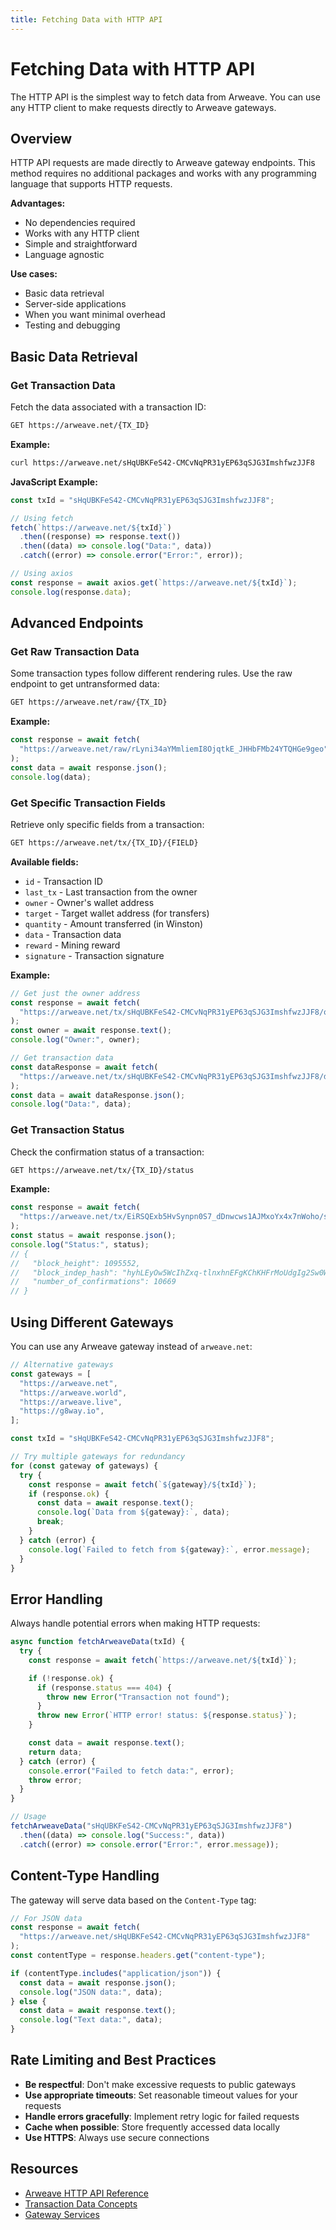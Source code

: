 ```yaml
---
title: Fetching Data with HTTP API
---
```


# Fetching Data with HTTP API

The HTTP API is the simplest way to fetch data from Arweave. You can use any HTTP client to make requests directly to Arweave gateways.

## Overview

HTTP API requests are made directly to Arweave gateway endpoints. This method requires no additional packages and works with any programming language that supports HTTP requests.

**Advantages:**

- No dependencies required
- Works with any HTTP client
- Simple and straightforward
- Language agnostic

**Use cases:**

- Basic data retrieval
- Server-side applications
- When you want minimal overhead
- Testing and debugging

## Basic Data Retrieval

### Get Transaction Data

Fetch the data associated with a transaction ID:

```bash
GET https://arweave.net/{TX_ID}
```

**Example:**

```bash
curl https://arweave.net/sHqUBKFeS42-CMCvNqPR31yEP63qSJG3ImshfwzJJF8
```

**JavaScript Example:**

```js
const txId = "sHqUBKFeS42-CMCvNqPR31yEP63qSJG3ImshfwzJJF8";

// Using fetch
fetch(`https://arweave.net/${txId}`)
  .then((response) => response.text())
  .then((data) => console.log("Data:", data))
  .catch((error) => console.error("Error:", error));

// Using axios
const response = await axios.get(`https://arweave.net/${txId}`);
console.log(response.data);
```

## Advanced Endpoints

### Get Raw Transaction Data

Some transaction types follow different rendering rules. Use the raw endpoint to get untransformed data:

```bash
GET https://arweave.net/raw/{TX_ID}
```

**Example:**

```js
const response = await fetch(
  "https://arweave.net/raw/rLyni34aYMmliemI8OjqtkE_JHHbFMb24YTQHGe9geo"
);
const data = await response.json();
console.log(data);
```

### Get Specific Transaction Fields

Retrieve only specific fields from a transaction:

```bash
GET https://arweave.net/tx/{TX_ID}/{FIELD}
```

**Available fields:**

- `id` - Transaction ID
- `last_tx` - Last transaction from the owner
- `owner` - Owner's wallet address
- `target` - Target wallet address (for transfers)
- `quantity` - Amount transferred (in Winston)
- `data` - Transaction data
- `reward` - Mining reward
- `signature` - Transaction signature

**Example:**

```js
// Get just the owner address
const response = await fetch(
  "https://arweave.net/tx/sHqUBKFeS42-CMCvNqPR31yEP63qSJG3ImshfwzJJF8/owner"
);
const owner = await response.text();
console.log("Owner:", owner);

// Get transaction data
const dataResponse = await fetch(
  "https://arweave.net/tx/sHqUBKFeS42-CMCvNqPR31yEP63qSJG3ImshfwzJJF8/data"
);
const data = await dataResponse.json();
console.log("Data:", data);
```

### Get Transaction Status

Check the confirmation status of a transaction:

```bash
GET https://arweave.net/tx/{TX_ID}/status
```

**Example:**

```js
const response = await fetch(
  "https://arweave.net/tx/EiRSQExb5HvSynpn0S7_dDnwcws1AJMxoYx4x7nWoho/status"
);
const status = await response.json();
console.log("Status:", status);
// {
//   "block_height": 1095552,
//   "block_indep_hash": "hyhLEyOw5WcIhZxq-tlnxhnEFgKChKHFrMoUdgIg2Sw0WoBMbdx6uSJKjxnQWon3",
//   "number_of_confirmations": 10669
// }
```

## Using Different Gateways

You can use any Arweave gateway instead of `arweave.net`:

```js
// Alternative gateways
const gateways = [
  "https://arweave.net",
  "https://arweave.world",
  "https://arweave.live",
  "https://g8way.io",
];

const txId = "sHqUBKFeS42-CMCvNqPR31yEP63qSJG3ImshfwzJJF8";

// Try multiple gateways for redundancy
for (const gateway of gateways) {
  try {
    const response = await fetch(`${gateway}/${txId}`);
    if (response.ok) {
      const data = await response.text();
      console.log(`Data from ${gateway}:`, data);
      break;
    }
  } catch (error) {
    console.log(`Failed to fetch from ${gateway}:`, error.message);
  }
}
```

## Error Handling

Always handle potential errors when making HTTP requests:

```js
async function fetchArweaveData(txId) {
  try {
    const response = await fetch(`https://arweave.net/${txId}`);

    if (!response.ok) {
      if (response.status === 404) {
        throw new Error("Transaction not found");
      }
      throw new Error(`HTTP error! status: ${response.status}`);
    }

    const data = await response.text();
    return data;
  } catch (error) {
    console.error("Failed to fetch data:", error);
    throw error;
  }
}

// Usage
fetchArweaveData("sHqUBKFeS42-CMCvNqPR31yEP63qSJG3ImshfwzJJF8")
  .then((data) => console.log("Success:", data))
  .catch((error) => console.error("Error:", error.message));
```

## Content-Type Handling

The gateway will serve data based on the `Content-Type` tag:

```js
// For JSON data
const response = await fetch(
  "https://arweave.net/sHqUBKFeS42-CMCvNqPR31yEP63qSJG3ImshfwzJJF8"
);
const contentType = response.headers.get("content-type");

if (contentType.includes("application/json")) {
  const data = await response.json();
  console.log("JSON data:", data);
} else {
  const data = await response.text();
  console.log("Text data:", data);
}
```

## Rate Limiting and Best Practices

- **Be respectful**: Don't make excessive requests to public gateways
- **Use appropriate timeouts**: Set reasonable timeout values for your requests
- **Handle errors gracefully**: Implement retry logic for failed requests
- **Cache when possible**: Store frequently accessed data locally
- **Use HTTPS**: Always use secure connections

## Resources

- [Arweave HTTP API Reference](/references/http-api.md)
- [Transaction Data Concepts](/concepts/transaction-data.md)
- [Gateway Services](/concepts/gateways.md)
